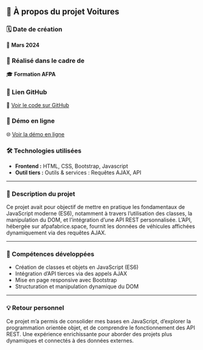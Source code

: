 ## 📌 À propos du projet **Voitures**

### 🗓️ Date de création

📅 **Mars 2024**

### 🏫 Réalisé dans le cadre de

🎓 **Formation AFPA**

### 🔗 Lien GitHub

📂 [Voir le code sur GitHub](https://github.com/GuillaumeReb/voitures)

### 🚀 Démo en ligne

🌐 [Voir la démo en ligne](https://guillaume-rebourgeon.fr/voitures/Voitures%20Js%20ES6/VOITURE_table_complete.html)

### 🛠️ Technologies utilisées

- **Frontend :** HTML, CSS, Bootstrap, Javascript
- **Outil tiers :** Outils & services : Requêtes AJAX, API

---

### 📖 Description du projet

Ce projet avait pour objectif de mettre en pratique les fondamentaux de JavaScript moderne (ES6), notamment à travers l’utilisation des classes, la manipulation du DOM, et l’intégration d’une API REST personnalisée.
L’API, hébergée sur afpafabrice.space, fournit les données de véhicules affichées dynamiquement via des requêtes AJAX.

---

### 🎯 Compétences développées

- Création de classes et objets en JavaScript (ES6)
- Intégration d’API tierces via des appels AJAX
- Mise en page responsive avec Bootstrap
- Structuration et manipulation dynamique du DOM

---

### 💡 Retour personnel

Ce projet m’a permis de consolider mes bases en JavaScript, d’explorer la programmation orientée objet, et de comprendre le fonctionnement des API REST.
Une expérience enrichissante pour aborder des projets plus dynamiques et connectés à des données externes.
